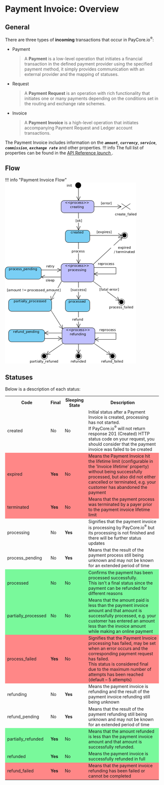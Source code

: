 # Payment Invoice: Overview

## General

There are three types of **incoming** transactions that occur in PayCore.io<sup>®</sup>:

- Payment 

    > A **Payment** is a low-level operation that initiates a financial transaction in the defined payment provider using the specified payment method, it simply provides communication with an external provider and the mapping of statuses.

- Request

    > A **Payment Request** is an operation with rich functionality that initiates one or many payments depending on the conditions set in the routing and exchange rate schemes.

- Invoice

    > A **Payment Invoice** is a high-level operation that initiates accompanying Payment Request and Ledger account transactions.


The Payment Invoice includes information on the **_```amount```_**, **_```currency```_**, **_```service```_**, **_```commission```_**, **_```exchange rate```_** and other properties. 
!!! info
    The full list of properties can be found in the <a href="http://apidoc.paycore.io/" target="_blank" rel="noopener"> API Reference <i class="md-icon">launch</i> </a>.

## Flow

!!! info "Payment Invoice Flow"
    [![New UI](images/payment_invoice_flow.png)](images/payment_invoice_flow.png)

## Statuses

Below is a description of each status:
<table>
<tr ><th><b>Code</b></th><th><b>Final</b></th><th><b>Sleeping State</b></th><th><b>Description</b></th></tr>

<tr><td>created</td><td>No</td><td>No</td><td>Initial status after a Payment Invoice is created, processing has not started. <br> If PayCore.io<sup>®</sup> will not return response 201 (Created) HTTP status code on your request, you should consider that the payment invoice was failed to be created</td></tr>
<tr style="background-color:#ff8787"><td>expired</td><td><b>Yes</b></td><td>No</td><td>Means the Payment Invoice hit the lifetime limit (configurable in the 'Invoice lifetime' property) without being successfully processed, but also did not either cancelled or terminated, e.g. your customer has abandoned the payment</td></tr>
<tr style="background-color:#ff8787"><td>terminated</td><td><b>Yes</b></td><td>No</td><td>Means that the payment process was terminated by a payer prior to the payment invoice lifetime limit</td></tr>
<tr><td>processing</td><td>No</td><td><b>Yes</b></td><td>Signifies that the payment invoice is processing by PayCore.io<sup>®</sup> but its processing is not finished and there will be further status updates</td></tr>
<tr><td>process_pending</td><td>No</td><td><b>Yes</b></td><td>Means that the result of the payment process still being unknown and may not be known for an extended period of time</td></tr>
<tr style="background-color:#79f99b"><td>processed</td><td>No</td><td>No</td><td>Confirms the payment has been processed successfully. <br> This isn't a final status since the payment can be refunded for different reasons</td></tr>
<tr style="background-color:#79f99b"><td>partially_processed</td><td>No</td><td>No</td><td>Means that the amount paid is less than the payment invoice amount and that amount is successfully processed, e.g. your customer has entered an amount less than the invoice amount while making an online payment</td></tr>
<tr style="background-color:#ff8787"><td>process_failed</td><td><b>Yes</b></td><td>No</td><td>Signifies that the Payment Invoice processing has failed, may be set when an error occurs and the corresponding payment request has failed. <br> This status is considered final due to the maximum number of attempts has been reached (default – 5 attempts)</td></tr>
<tr><td>refunding</td><td>No</td><td><b>Yes</b></td><td> Means the payment invoice is refunding and the result of the payment invoice refunding still being unknown</td></tr>
<tr><td>refund_pending</td><td>No</td><td><b>Yes</b></td><td> Means that the result of the payment refunding still being unknown and may not be known for an extended period of time</td></tr>
<tr style="background-color:#79f99b"><td>partially_refunded</td><td><b>Yes</b></td><td>No</td><td>Means that the amount refunded is less than the payment invoice amount and that amount is successfully refunded.</td></tr>
<tr style="background-color:#79f99b"><td>refunded</td><td><b>Yes</b></td><td>No</td><td>Means the payment invoice is successfully refunded in full</td></tr>
<tr style="background-color:#ff8787"><td>refund_failed</td><td><b>Yes</b></td><td>No</td><td>Means that the payment invoice refunding has been failed or cannot be completed</td></tr>


</table>


